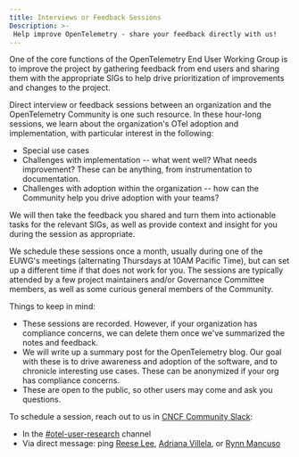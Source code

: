 ```yaml
---
title: Interviews or Feedback Sessions
Description: >-
 Help improve OpenTelemetry - share your feedback directly with us!
---
```


One of the core functions of the OpenTelemetry End User Working Group is 
to improve the project by gathering feedback from end users and sharing
them with the appropriate SIGs to help drive prioritization of 
improvements and changes to the project. 

Direct interview or feedback sessions between an organization and the 
OpenTelemetry Community is one such resource. In these hour-long sessions, 
we learn about the organization's OTel adoption and implementation, with 
particular interest in the following:

* Special use cases 
* Challenges with implementation -- what went well? What needs improvement? 
  These can be anything, from instrumentation to documentation. 
* Challenges with adoption within the organization -- how can the 
  Community help you drive adoption with your teams? 

We will then take the feedback you shared and turn them into actionable tasks 
for the relevant SIGs, as well as provide context and insight for you during
the session as appropriate. 

We schedule these sessions once a month, usually during one of the EUWG's
meetings (alternating Thursdays at 10AM Pacific Time), but can set up a 
different time if that does not work for you. The sessions are typically 
attended by a few project maintainers and/or Governance Committee members, 
as well as some curious general members of the Community. 

Things to keep in mind:
* These sessions are recorded. However, if your organization has compliance
  concerns, we can delete them once we've summarized the notes and feedback. 
* We will write up a summary post for the OpenTelemetry blog. Our goal with
  these is to drive awareness and adoption of the software, and to chronicle
  interesting use cases. These can be anonymized if your org has compliance
  concerns. 
* These are open to the public, so other users may come and ask you questions.
  
To schedule a session, reach out to us in [CNCF Community Slack](https://communityinviter.com/apps/cloud-native/cncf):
* In the [#otel-user-research](https://cloud-native.slack.com/archives/C01RT3MSWGZ) channel
* Via direct message: ping [Reese Lee](https://cloud-native.slack.com/team/U03UARAJ405), [Adriana Villela](https://cloud-native.slack.com/team/U02EUCBFK8A), or [Rynn Mancuso](https://cloud-native.slack.com/team/U03FU45JA1M) 
